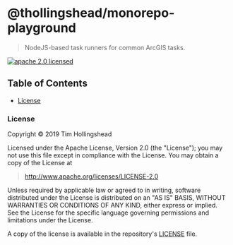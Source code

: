 # @thollingshead/monorepo-playground

> NodeJS-based task runners for common ArcGIS tasks.

[![apache 2.0 licensed][license-badge]][license-url]

[license-badge]: https://img.shields.io/github/license/thollingshead/monorepo-playground
[license-url]: #license

## Table of Contents

- [License](#license)

### License

Copyright &copy; 2019 Tim Hollingshead

Licensed under the Apache License, Version 2.0 (the "License");
you may not use this file except in compliance with the License.
You may obtain a copy of the License at

> <http://www.apache.org/licenses/LICENSE-2.0>

Unless required by applicable law or agreed to in writing, software
distributed under the License is distributed on an "AS IS" BASIS,
WITHOUT WARRANTIES OR CONDITIONS OF ANY KIND, either express or implied.
See the License for the specific language governing permissions and
limitations under the License.

A copy of the license is available in the repository's [LICENSE](./LICENSE) file.
